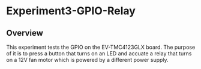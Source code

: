 # Experiment3-GPIO-Relay

## Overview
This experiment tests the GPIO on the EV-TMC4123GLX board.  The purpose of it is to press a button that turns on an LED and accuate a relay that turns on a 12V fan motor which is powered by a different power supply.
